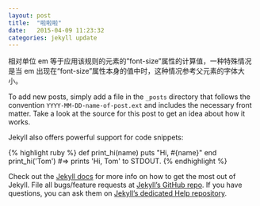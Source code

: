 ```yaml
---
layout: post
title:  "啦啦啦"
date:   2015-04-09 11:23:32
categories: jekyll update
---
```

相对单位 em 等于应用该规则的元素的”font-size”属性的计算值，一种特殊情况是当 em 出现在“font-size”属性本身的值中时，这种情况参考父元素的字体大小。

To add new posts, simply add a file in the `_posts` directory that follows the convention `YYYY-MM-DD-name-of-post.ext` and includes the necessary front matter. Take a look at the source for this post to get an idea about how it works.

Jekyll also offers powerful support for code snippets:

{% highlight ruby %}
def print_hi(name)
  puts "Hi, #{name}"
end
print_hi('Tom')
#=> prints 'Hi, Tom' to STDOUT.
{% endhighlight %}

Check out the [Jekyll docs][jekyll] for more info on how to get the most out of Jekyll. File all bugs/feature requests at [Jekyll’s GitHub repo][jekyll-gh]. If you have questions, you can ask them on [Jekyll’s dedicated Help repository][jekyll-help].

[jekyll]:      http://jekyllrb.com
[jekyll-gh]:   https://github.com/jekyll/jekyll
[jekyll-help]: https://github.com/jekyll/jekyll-help
